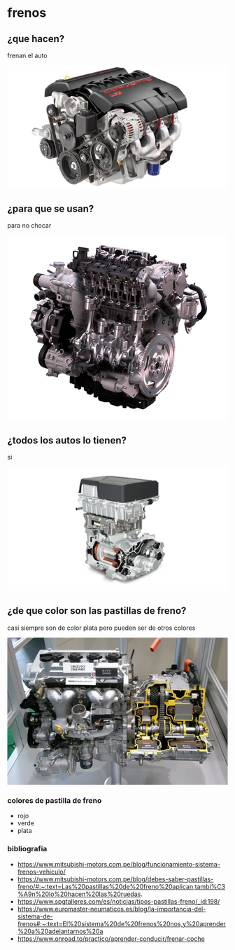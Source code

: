 # frenos
## ¿que hacen?
frenan el auto

![img.png](img.png)
## ¿para que se usan?
para no chocar

![img_1.png](img_1.png)
## ¿todos los autos lo tienen?
si

![img_2.png](img_2.png)
## ¿de que color son las pastillas de freno?
casi siempre son de color plata pero pueden ser de otros colores

![img_3.png](img_3.png)

### colores de pastilla de freno

- rojo
- verde
- plata
### bibliografia


- https://www.mitsubishi-motors.com.pe/blog/funcionamiento-sistema-frenos-vehiculo/
- https://www.mitsubishi-motors.com.pe/blog/debes-saber-pastillas-freno/#:~:text=Las%20pastillas%20de%20freno%20aplican,tambi%C3%A9n%20lo%20hacen%20las%20ruedas.
- https://www.spgtalleres.com/es/noticias/tipos-pastillas-freno/_id:198/
- https://www.euromaster-neumaticos.es/blog/la-importancia-del-sistema-de-frenos#:~:text=El%20sistema%20de%20frenos%20nos,y%20aprender%20a%20adelantarnos%20a
- https://www.onroad.to/practico/aprender-conducir/frenar-coche

